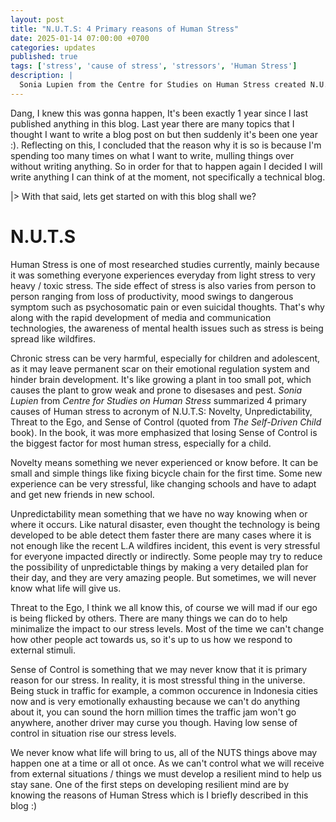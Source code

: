 ```yaml
---
layout: post
title: "N.U.T.S: 4 Primary reasons of Human Stress"
date: 2025-01-14 07:00:00 +0700
categories: updates
published: true
tags: ['stress', 'cause of stress', 'stressors', 'Human Stress']
description: |
  Sonia Lupien from the Centre for Studies on Human Stress created N.U.T.S acronym to summarize the primary reasons of human stress. So what is N.U.T.S stands for?
---
```


Dang, I knew this was gonna happen, It's been exactly 1 year since I last published anything in this blog. Last year there are many topics that I thought I want to write a blog post on but then suddenly it's been one year :). Reflecting on this, I concluded that the reason why it is so is because I'm spending too many times on what I want to write, mulling things over without writing anything. So in order for that to happen again I decided I will write anything I can think of at the moment, not specifically a technical blog. 

|> With that said, lets get started on with this blog shall we?

# N.U.T.S

Human Stress is one of most researched studies currently, mainly because it was something everyone experiences everyday from light stress to very heavy / toxic stress. The side effect of stress is also varies from person to person ranging from loss of productivity, mood swings to dangerous symptom such as psychosomatic pain or even suicidal thoughts. That's why along with the rapid development of media and communication technologies, the awareness of mental health issues such as stress is being spread like wildfires.

Chronic stress can be very harmful, especially for children and adolescent, as it may leave permanent scar on their emotional regulation system and hinder brain development. It's like growing a plant in too small pot, which causes the plant to grow weak and prone to disesases and pest. *Sonia Lupien* from *Centre for Studies on Human Stress* summarized 4 primary causes of Human stress to acronym of N.U.T.S: Novelty, Unpredictability, Threat to the Ego, and Sense of Control (quoted from *The Self-Driven Child* book). In the book, it was more emphasized that losing Sense of Control is the biggest factor for most human stress, especially for a child.

Novelty means something we never experienced or know before. It can be small and simple things like fixing bicycle chain for the first time. Some new experience can be very stressful, like changing schools and have to adapt and get new friends in new school.

Unpredictability mean something that we have no way knowing when or where it occurs. Like natural disaster, even thought the technology is being developed to be able detect them faster there are many cases where it is not enough like the recent L.A wildfires incident, this event is very stressful for everyone impacted directly or indirectly. Some people may try to reduce the possibility of unpredictable things by making a very detailed plan for their day, and they are very amazing people. But sometimes, we will never know what life will give us.

Threat to the Ego, I think we all know this, of course we will mad if our ego is being flicked by others. There are many things we can do to help minimalize the impact to our stress levels. Most of the time we can't change how other people act towards us, so it's up to us how we respond to external stimuli.

Sense of Control is something that we may never know that it is primary reason for our stress. In reality, it is most stressful thing in the universe. Being stuck in traffic for example, a common occurence in Indonesia cities now and is very emotionally exhausting because we can't do anything about it, you can sound the horn million times the traffic jam won't go anywhere, another driver may curse you though. Having low sense of control in situation rise our stress levels. 

We never know what life will bring to us, all of the NUTS things above may happen one at a time or all ot once. As we can't control what we will receive from external situations / things we must develop a resilient mind to help us stay sane. One of the first steps on developing resilient mind are by knowing the reasons of Human Stress which is I briefly described in this blog :)
